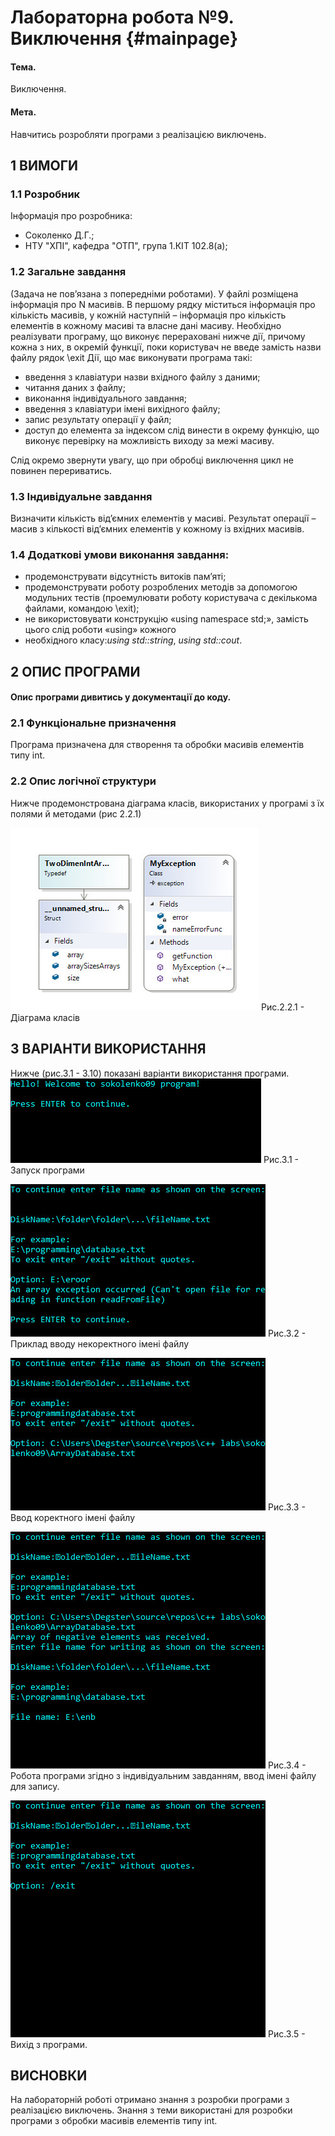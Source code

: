﻿# Лабораторна робота №9. Виключення {#mainpage}

#### Тема. 
Виключення.
#### Мета. 
Навчитись розробляти програми з реалізацією виключень.

## 1 ВИМОГИ
### 1.1 Розробник
Інформація про розробника:
- Соколенко Д.Г.;
- НТУ "ХПІ", кафедра "ОТП", група 1.КІТ 102.8(а);
### 1.2 Загальне завдання
(Задача не пов’язана з попередніми роботами).
У файлі розміщена інформація про N масивів.
В першому рядку міститься інформація про кількість масивів, у кожній наступній – інформація про кількість елементів в кожному масиві та власне дані масиву.
Необхідно реалізувати програму, що виконує перераховані нижче дії, причому кожна з них, в окремій функції, поки користувач не введе замість назви файлу рядок \exit
Дії, що має виконувати програма такі:
- введення з клавіатури назви вхідного файлу з даними;
- читання даних з файлу;
- виконання індивідуального завдання;
- введення з клавіатури імені вихідного файлу;
- запис результату операції у файл;
- доступ до елемента за індексом слід винести в окрему функцію, що виконує перевірку на можливість виходу за межі масиву.

Слід окремо звернути увагу, що при обробці виключення цикл не повинен перериватись.

### 1.3 Індивідуальне завдання
Визначити кількість від’ємних елементів у масиві. 
Результат операції – масив з кількості від’ємних елементів у кожному із вхідних масивів.

### 1.4 Додаткові умови виконання завдання:
- продемонструвати відсутність витоків пам’яті;
- продемонструвати роботу розроблених методів за допомогою модульних тестів 
(проемулювати роботу користувача с декількома файлами, командою \exit);
- не використовувати конструкцію «using namespace std;», замість цього слід роботи «using» кожного 
- необхідного класу:_using std::string_, _using std::cout_.

## 2 ОПИС ПРОГРАМИ

#### Опис програми дивитись у документації до коду.

### 2.1 Функціональне призначення
Програма призначена для створення та обробки масивів елементів типу int.

### 2.2 Опис логічної структури
Нижче продемонстрована діаграма класів, використаних у програмі з їх 
полями й методами (рис 2.2.1)

![](https://raw.githubusercontent.com/cpp-khpi/kit1028a/master/sokolenko-dmytro/doc/sokolenko09/images/1%20-%20Class%20diagram.jpg)
Рис.2.2.1 - Діаграма класів

## 3 ВАРІАНТИ ВИКОРИСТАННЯ

Нижче (рис.3.1 - 3.10) показані варіанти використання програми.
![](https://raw.githubusercontent.com/cpp-khpi/kit1028a/master/sokolenko-dmytro/doc/sokolenko09/images/2%20-%20Launch%20programm.jpg)
Рис.3.1 - Запуск програми

![](https://raw.githubusercontent.com/cpp-khpi/kit1028a/master/sokolenko-dmytro/doc/sokolenko09/images/3%20-%20Input%20incrorrect%20file%20name.jpg)
Рис.3.2 - Приклад вводу некоректного імені файлу

![](https://raw.githubusercontent.com/cpp-khpi/kit1028a/master/sokolenko-dmytro/doc/sokolenko09/images/4%20-%20Input%20correct%20file%20name.jpg)
Рис.3.3 - Ввод коректного імені файлу

![](https://raw.githubusercontent.com/cpp-khpi/kit1028a/master/sokolenko-dmytro/doc/sokolenko09/images/5%20-%20Programm%20work%2C%20input%20file%20name.jpg)
Рис.3.4 - Робота програми згідно з індивідуальним завданням, ввод імені файлу для запису.

![](https://raw.githubusercontent.com/cpp-khpi/kit1028a/master/sokolenko-dmytro/doc/sokolenko09/images/6%20-%20Exit.jpg)
Рис.3.5 - Вихід з програми.

## ВИСНОВКИ

На лабораторній роботі отримано знання з розробки програми з реалізацією виключень.
Знання з теми використані для розробки програми з обробки масивів елементів типу int.